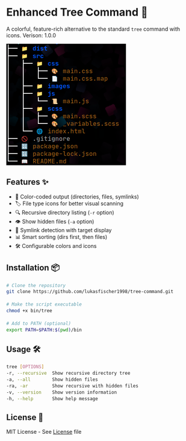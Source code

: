 # Enhanced Tree Command 🌳

A colorful, feature-rich alternative to the standard `tree` command with icons. Verison: 1.0.0

![Example Output](showcase.png)

## Features ✨

- 🎨 Color-coded output (directories, files, symlinks)
- 🏷️ File type icons for better visual scanning
- 🔍 Recursive directory listing (`-r` option)
- 👁️ Show hidden files (`-a` option)
- 🔗 Symlink detection with target display
- 📊 Smart sorting (dirs first, then files)
- 🛠️ Configurable colors and icons

## Installation 📦

```bash
# Clone the repository
git clone https://github.com/lukasfischer1998/tree-command.git

# Make the script executable
chmod +x bin/tree

# Add to PATH (optional)
export PATH=$PATH:$(pwd)/bin
```

## Usage 🛠️

```bash
tree [OPTIONS]
-r, --recursive  Show recursive directory tree
-a, --all        Show hidden files
-ra, -ar         Show recursive with hidden files
-v, --version    Show version information
-h, --help       Show help message
```

## License 📜
MIT License - See [License](LICENSE) file